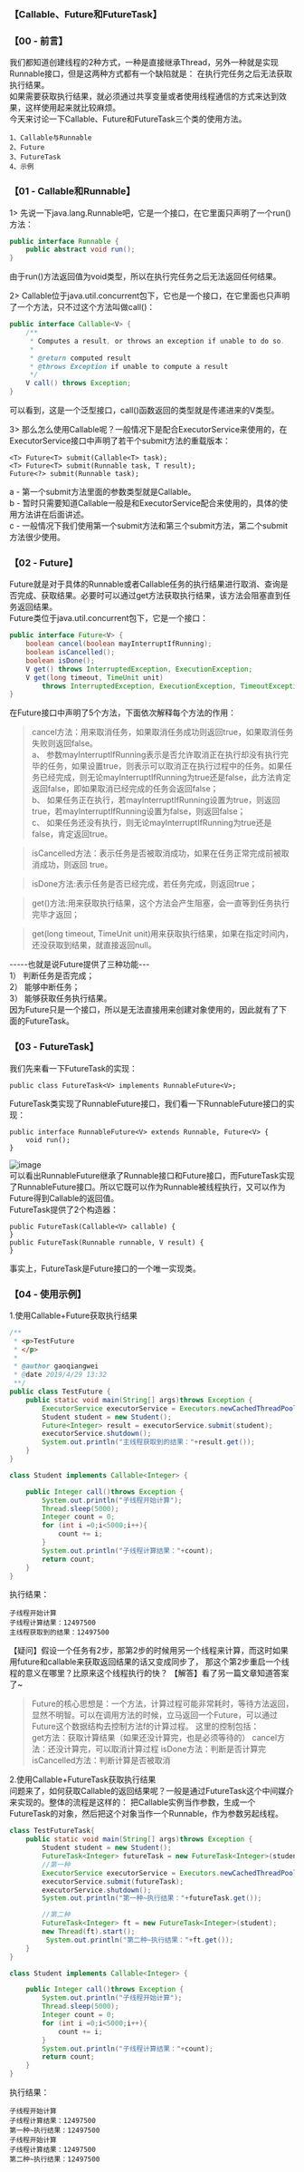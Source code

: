 ### 【Callable、Future和FutureTask】
### 【00 - 前言】
我们都知道创建线程的2种方式，一种是直接继承Thread，另外一种就是实现Runnable接口，但是这两种方式都有一个缺陷就是：
在执行完任务之后无法获取执行结果。       
如果需要获取执行结果，就必须通过共享变量或者使用线程通信的方式来达到效果，这样使用起来就比较麻烦。       
今天来讨论一下Callable、Future和FutureTask三个类的使用方法。
```
1、Callable与Runnable
2、Future
3、FutureTask
4、示例
```
### 【01 - Callable和Runnable】
1> 先说一下java.lang.Runnable吧，它是一个接口，在它里面只声明了一个run()方法：
```java
public interface Runnable {
    public abstract void run();
}
```
由于run()方法返回值为void类型，所以在执行完任务之后无法返回任何结果。     

2> Callable位于java.util.concurrent包下，它也是一个接口，在它里面也只声明了一个方法，只不过这个方法叫做call()：
```java
public interface Callable<V> {
    /**
     * Computes a result, or throws an exception if unable to do so.
     *
     * @return computed result
     * @throws Exception if unable to compute a result
     */
    V call() throws Exception;
}
```
可以看到，这是一个泛型接口，call()函数返回的类型就是传递进来的V类型。

3> 那么怎么使用Callable呢？一般情况下是配合ExecutorService来使用的，在ExecutorService接口中声明了若干个submit方法的重载版本：
```
<T> Future<T> submit(Callable<T> task);
<T> Future<T> submit(Runnable task, T result);
Future<?> submit(Runnable task);
```
a - 第一个submit方法里面的参数类型就是Callable。       
b - 暂时只需要知道Callable一般是和ExecutorService配合来使用的，具体的使用方法讲在后面讲述。     
c - 一般情况下我们使用第一个submit方法和第三个submit方法，第二个submit方法很少使用。

### 【02 - Future】
Future就是对于具体的Runnable或者Callable任务的执行结果进行取消、查询是否完成、获取结果。必要时可以通过get方法获取执行结果，该方法会阻塞直到任务返回结果。       
Future类位于java.util.concurrent包下，它是一个接口：
```java
public interface Future<V> {
    boolean cancel(boolean mayInterruptIfRunning);
    boolean isCancelled();
    boolean isDone();
    V get() throws InterruptedException, ExecutionException;
    V get(long timeout, TimeUnit unit)
        throws InterruptedException, ExecutionException, TimeoutException;
}
```
在Future接口中声明了5个方法，下面依次解释每个方法的作用：  
> cancel方法：用来取消任务，如果取消任务成功则返回true，如果取消任务失败则返回false。     
    a、 参数mayInterruptIfRunning表示是否允许取消正在执行却没有执行完毕的任务，如果设置true，则表示可以取消正在执行过程中的任务。如果任务已经完成，则无论mayInterruptIfRunning为true还是false，此方法肯定返回false，即如果取消已经完成的任务会返回false；        
    b、 如果任务正在执行，若mayInterruptIfRunning设置为true，则返回true，若mayInterruptIfRunning设置为false，则返回false；      
    c、 如果任务还没有执行，则无论mayInterruptIfRunning为true还是false，肯定返回true。            
      
> isCancelled方法：表示任务是否被取消成功，如果在任务正常完成前被取消成功，则返回 true。       

> isDone方法:表示任务是否已经完成，若任务完成，则返回true；

> get()方法:用来获取执行结果，这个方法会产生阻塞，会一直等到任务执行完毕才返回；

> get(long timeout, TimeUnit unit)用来获取执行结果，如果在指定时间内，还没获取到结果，就直接返回null。

-----也就是说Future提供了三种功能---       
1） 判断任务是否完成；        
2） 能够中断任务；      
3） 能够获取任务执行结果。      
因为Future只是一个接口，所以是无法直接用来创建对象使用的，因此就有了下面的FutureTask。     

### 【03 - FutureTask】
我们先来看一下FutureTask的实现：
```
public class FutureTask<V> implements RunnableFuture<V>;
```
FutureTask类实现了RunnableFuture接口，我们看一下RunnableFuture接口的实现：
```
public interface RunnableFuture<V> extends Runnable, Future<V> {
    void run();
}
```
 ![image](https://github.com/gqwzi/gaozi-study-note/blob/master/99%20-%20%E3%80%90img%E3%80%91/callable/01-callable-20190429.png)       
可以看出RunnableFuture继承了Runnable接口和Future接口，而FutureTask实现了RunnableFuture接口。所以它既可以作为Runnable被线程执行，又可以作为Future得到Callable的返回值。        
FutureTask提供了2个构造器：
```
public FutureTask(Callable<V> callable) {
}
public FutureTask(Runnable runnable, V result) {
}
```
事实上，FutureTask是Future接口的一个唯一实现类。

### 【04 - 使用示例】
1.使用Callable+Future获取执行结果
```java
/**
 * <p>TestFuture
 * </p>
 *
 * @author gaoqiangwei
 * @date 2019/4/29 13:32
 **/
public class TestFuture {
    public static void main(String[] args)throws Exception {
        ExecutorService executorService = Executors.newCachedThreadPool();
        Student student = new Student();
        Future<Integer> result = executorService.submit(student);
        executorService.shutdown();
        System.out.println("主线程获取到的结果："+result.get());
    }
}

class Student implements Callable<Integer> {

    public Integer call()throws Exception {
        System.out.println("子线程开始计算");
        Thread.sleep(5000);
        Integer count = 0;
        for (int i =0;i<5000;i++){
            count += i;
        }
        System.out.println("子线程计算结果："+count);
        return count;
    }
}
```
执行结果：
```
子线程开始计算
子线程计算结果：12497500
主线程获取到的结果：12497500
```
【疑问】假设一个任务有2步，那第2步的时候用另一个线程来计算，而这时如果用future和callable来获取返回结果的话又变成同步了，
那这个第2步重启一个线程的意义在哪里？比原来这个线程执行的快？
【解答】看了另一篇文章知道答案了~       
>Future的核心思想是：一个方法，计算过程可能非常耗时，等待方法返回，显然不明智。可以在调用方法的时候，立马返回一个Future，可以通过Future这个数据结构去控制方法f的计算过程。
这里的控制包括：        
get方法：获取计算结果（如果还没计算完，也是必须等待的）
cancel方法：还没计算完，可以取消计算过程
isDone方法：判断是否计算完
isCancelled方法：判断计算是否被取消

2.使用Callable+FutureTask获取执行结果       
问题来了，如何获取Callable的返回结果呢？一般是通过FutureTask这个中间媒介来实现的。整体的流程是这样的：
把Callable实例当作参数，生成一个FutureTask的对象，然后把这个对象当作一个Runnable，作为参数另起线程。
```java
class TestFutureTask{
    public static void main(String[] args)throws Exception {
        Student student = new Student();
        FutureTask<Integer> futureTask = new FutureTask<Integer>(student);
        //第一种
        ExecutorService executorService = Executors.newCachedThreadPool();
        executorService.submit(futureTask);
        executorService.shutdown();
        System.out.println("第一种~执行结果："+futureTask.get());

        //第二种
        FutureTask<Integer> ft = new FutureTask<Integer>(student);
        new Thread(ft).start();
         System.out.println("第二种~执行结果："+ft.get());
    }
}

class Student implements Callable<Integer> {

    public Integer call()throws Exception {
        System.out.println("子线程开始计算");
        Thread.sleep(5000);
        Integer count = 0;
        for (int i =0;i<5000;i++){
            count += i;
        }
        System.out.println("子线程计算结果："+count);
        return count;
    }
}
```
执行结果：
```
子线程开始计算
子线程计算结果：12497500
第一种~执行结果：12497500
子线程开始计算
子线程计算结果：12497500
第二种~执行结果：12497500
```
